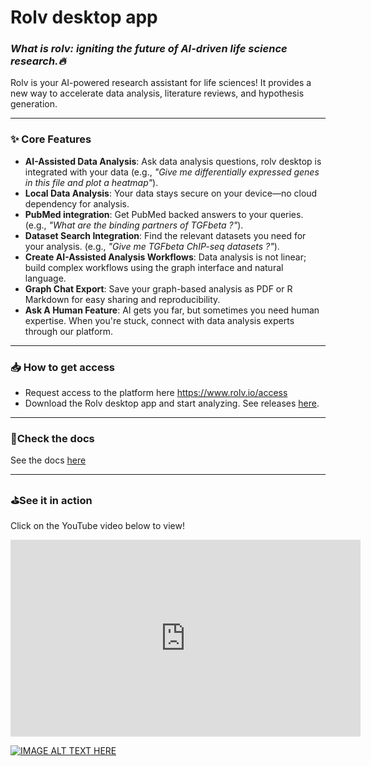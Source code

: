 # Rolv desktop app

### *What is rolv: igniting the future of AI-driven life science research.🔥*  

Rolv is your AI-powered research assistant for life sciences! It provides a new way to accelerate data analysis, literature reviews, and hypothesis generation.

---  

### **✨ Core Features**  
- **AI-Assisted Data Analysis**: Ask data analysis questions, rolv desktop is integrated with your data (e.g., *"Give me differentially expressed genes in this file and plot a heatmap"*).  
- **Local Data Analysis**: Your data stays secure on your device—no cloud dependency for analysis. 
- **PubMed integration**: Get PubMed backed answers to your queries.  (e.g., *"What are the binding partners of TGFbeta ?"*).  
- **Dataset Search Integration**: Find the relevant datasets you need for your analysis.  (e.g., *"Give me TGFbeta ChIP-seq datasets ?"*). 
- **Create AI-Assisted Analysis Workflows**: Data analysis is not linear; build complex workflows using the graph interface and natural language.
- **Graph Chat Export**: Save your graph-based analysis as PDF or R Markdown for easy sharing and reproducibility.
- **Ask A Human Feature**: AI gets you far, but sometimes you need human expertise. When you're stuck, connect with data analysis experts through our platform.


---
### **📥 How to get access**  
- Request access to the platform here https://www.rolv.io/access
- Download the Rolv desktop app and start analyzing. See releases [here](https://github.com/rolv-io/rolvapp/releases).

--- 
### **:blue_book:Check the docs**  
See the docs [here](https://rolv-io.github.io/rolvapp/)

--- 
### **:golf:See it in action**  
Click on the YouTube video below to view!

<iframe width="560" height="315"
  src="https://www.youtube.com/embed/yK762OUeaqY"
  frameborder="0" allowfullscreen>
</iframe>

[![IMAGE ALT TEXT HERE](https://img.youtube.com/vi/yK762OUeaqY/0.jpg)](https://www.youtube.com/watch?v=yK762OUeaqY)
